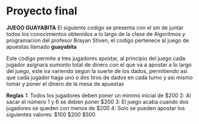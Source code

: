 # Proyecto final
**JUEGO GUAYABITA**
El siguiente codigo se presenta con el sin de juntar todos los conocimientos obtenidos a lo largo de la clase de Algoritmos y programacion del profesor Brayan Stiven, el codigo pertenece al juego de apuestas llamado **guayabita**

Este codigo permite a tres jugadores apostar, al principio del juego cada jugador asignara sumonto total de dinero con el que va a apostar a lo largo del juego, este ira variendo segun la suerte de los dados, permitiendo asi que cada jugador haga uno o dos tiros de dados en cada turno y asi mismo tomar y poner el dinero de la mesa de apuestas 

**Reglas**
1: Todos los jugadores deben poner un minimo inicial de $200
2: Al sacar el número 1 y 6 se deben poner $200
3: El juego acaba cuando dos jugadores se queden con menos de $200
4: Solo se pueden apostar los siguientes valores: $100 $200 $500
